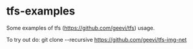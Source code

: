 # tfs-examples
Some examples of tfs (https://github.com/geevi/tfs) usage.

To try out do:
git clone --recursive https://github.com/geevi/tfs-img-net

